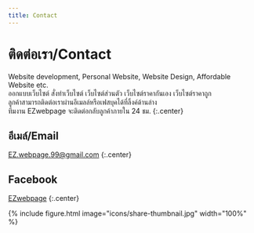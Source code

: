 ```yaml
---
title: Contact
---
```


# <i class="fas fa-envelope"></i>ติดต่อเรา/Contact

Website development, Personal Website, Website Design, Affordable Website etc.  <br>
ออกแบบเว็บไซต์ สั่งทำเว็บไซต์ เว็บไซต์ส่วนตัว เว็บไซต์ราคากันเอง เว็บไซต์ราคาถูก <br>
ลูกค้าสามารถติดต่อเราผ่านอีเมลล์หรือเฟสบุคได้ที่ลิ้งค์ด้านล่าง <br>
ทีมงาน EZwebpage จะติดต่อกลับลูกค้าภายใน 24 ชม.
{:.center}

## อีเมล์/Email

[EZ.webpage.99@gmail.com](mailto:ez.webpage.99@gmail.com)
{:.center}

## <i class="fab fa-facebook"></i>Facebook

[EZwebpage](https://facebook.com/EZwebpage4U)
{:.center}

{% include figure.html image="icons/share-thumbnail.jpg" width="100%" %}
